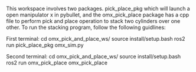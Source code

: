 This workspace involves two packages. pick_place_pkg which will launch a open manipulator x in pybullet, and the omx_pick_place package has a cpp file to perform pick and place operation to stack two cylinders over one other. To run the stacking program, follow the following guidlines:

First terminal:
	cd omx_pick_and_place_ws/
	source install/setup.bash
	ros2 run pick_place_pkg omx_sim.py 

Second terminal:
	cd omx_pick_and_place_ws/
	source install/setup.bash
	ros2 run omx_pick_place omx_pick_place 


